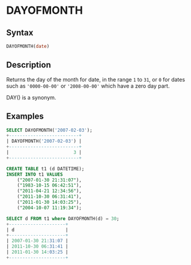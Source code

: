 # DAYOFMONTH

## Syntax

```sql
DAYOFMONTH(date)
```

## Description

Returns the day of the month for date, in the range `1` to `31`, or `0`
for dates such as `'0000-00-00'` or `'2008-00-00'` which have a zero day
part.

DAY() is a synonym.

## Examples

```sql
SELECT DAYOFMONTH('2007-02-03');
+--------------------------+
| DAYOFMONTH('2007-02-03') |
+--------------------------+
|                        3 |
+--------------------------+
```

```sql
CREATE TABLE t1 (d DATETIME);
INSERT INTO t1 VALUES
    ("2007-01-30 21:31:07"),
    ("1983-10-15 06:42:51"),
    ("2011-04-21 12:34:56"),
    ("2011-10-30 06:31:41"),
    ("2011-01-30 14:03:25"),
    ("2004-10-07 11:19:34");
```

```sql
SELECT d FROM t1 where DAYOFMONTH(d) = 30;
+---------------------+
| d                   |
+---------------------+
| 2007-01-30 21:31:07 |
| 2011-10-30 06:31:41 |
| 2011-01-30 14:03:25 |
+---------------------+
```